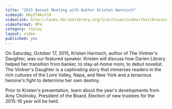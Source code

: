 ```yaml
---
title: "2015 Annual Meeting with Author Kristen Harnisch"
videoid: 6WyZfAkuY14
videolink: http://tonks.darienlibrary.org/1/archives/video/thelibraryseries/s01e15-tl-whispers.mp4
videoformat: MP4
category: replay
layout: video
published: yes
---
```


On Saturday, October 17, 2015, Kristen Harnisch, author of The Vintner's Daughter, was our featured speaker. Kristen will discuss how Darien Library helped her transition from banker, to stay-at-home mom, to debut novelist. The Vintner's Daughter is a captivating story that immerses readers in the rich cultures of the Loire Valley, Napa, and New York and a tenacious heroine's fight to determine her own destiny.

Prior to Kristen's presentation, learn about the year's developments from Amy Cholnoky, President of the Board. Election of new trustees for the 2015-16 year will be held.